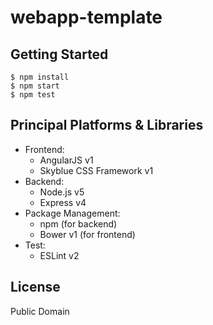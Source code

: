# webapp-template

## Getting Started

	$ npm install
	$ npm start
	$ npm test

## Principal Platforms & Libraries

* Frontend:
	* AngularJS v1
	* Skyblue CSS Framework v1
* Backend:
	* Node.js v5
	* Express v4
* Package Management:
	* npm (for backend)
	* Bower v1 (for frontend)
* Test:
	* ESLint v2

## License

Public Domain

<!---
THIS IS AN EXAMPLE:
```
The MIT License (MIT).
Copyright (c) 2016 OdenTools Project.
```
-->

